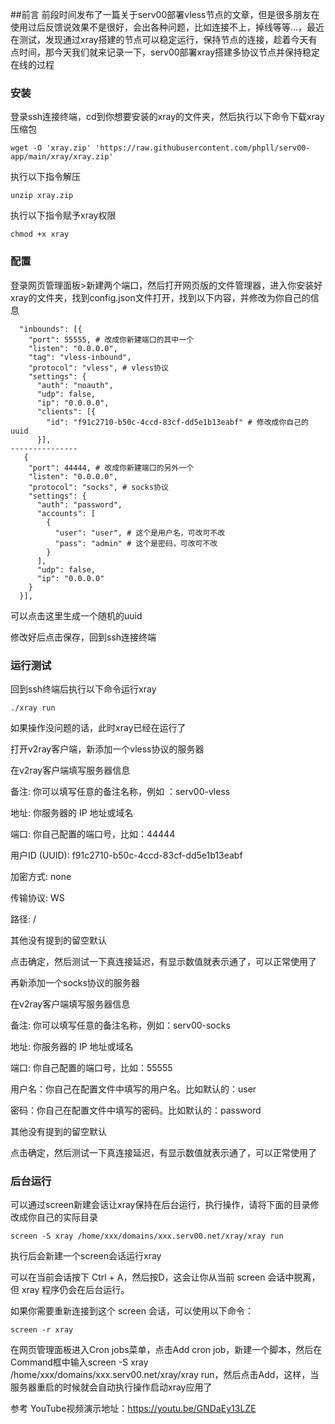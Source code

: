 ##前言
前段时间发布了一篇关于serv00部署vless节点的文章，但是很多朋友在使用过后反馈说效果不是很好，会出各种问题，比如连接不上，掉线等等…，最近在测试，发现通过xray搭建的节点可以稳定运行，保持节点的连接，趁着今天有点时间，那今天我们就来记录一下，serv00部署xray搭建多协议节点并保持稳定在线的过程

### 安装
登录ssh连接终端，cd到你想要安装的xray的文件夹，然后执行以下命令下载xray压缩包
```
wget -O 'xray.zip' 'https://raw.githubusercontent.com/phpll/serv00-app/main/xray/xray.zip'
```
执行以下指令解压
```
unzip xray.zip
```
执行以下指令赋予xray权限
```
chmod +x xray
```
### 配置
登录网页管理面板>新建两个端口，然后打开网页版的文件管理器，进入你安装好xray的文件夹，找到config.json文件打开，找到以下内容，并修改为你自己的信息
```
  "inbounds": [{
    "port": 55555, # 改成你新建端口的其中一个
    "listen": "0.0.0.0",
    "tag": "vless-inbound",
    "protocol": "vless", # vless协议
    "settings": {
      "auth": "noauth",
      "udp": false,
      "ip": "0.0.0.0",
      "clients": [{
        "id": "f91c2710-b50c-4ccd-83cf-dd5e1b13eabf" # 修改成你自己的uuid
      }],
---------------
   {
    "port": 44444, # 改成你新建端口的另外一个
    "listen": "0.0.0.0",
    "protocol": "socks", # socks协议
    "settings": {
      "auth": "password",
      "accounts": [
        {
          "user": "user", # 这个是用户名，可改可不改
          "pass": "admin" # 这个是密码，可改可不改
        }
      ],
      "udp": false,
      "ip": "0.0.0.0"
    }
  }],

```
可以点击这里生成一个随机的uuid

修改好后点击保存，回到ssh连接终端

### 运行测试
回到ssh终端后执行以下命令运行xray
```
./xray run
```
如果操作没问题的话，此时xray已经在运行了

打开v2ray客户端，新添加一个vless协议的服务器

在v2ray客户端填写服务器信息

备注: 你可以填写任意的备注名称，例如 ：serv00-vless

地址: 你服务器的 IP 地址或域名

端口: 你自己配置的端口号，比如：44444

用户ID (UUID): f91c2710-b50c-4ccd-83cf-dd5e1b13eabf

加密方式: none

传输协议: WS

路径: /

其他没有提到的留空默认

点击确定，然后测试一下真连接延迟，有显示数值就表示通了，可以正常使用了

再新添加一个socks协议的服务器

在v2ray客户端填写服务器信息

备注: 你可以填写任意的备注名称，例如：serv00-socks

地址: 你服务器的 IP 地址或域名

端口: 你自己配置的端口号，比如：55555

用户名：你自己在配置文件中填写的用户名。比如默认的：user

密码：你自己在配置文件中填写的密码。比如默认的：password

其他没有提到的留空默认

点击确定，然后测试一下真连接延迟，有显示数值就表示通了，可以正常使用了

### 后台运行
可以通过screen新建会话让xray保持在后台运行，执行操作，请将下面的目录修改成你自己的实际目录
```
screen -S xray /home/xxx/domains/xxx.serv00.net/xray/xray run
```
执行后会新建一个screen会话运行xray

可以在当前会话按下 Ctrl + A，然后按D，这会让你从当前 screen 会话中脱离，但 xray 程序仍会在后台运行。

如果你需要重新连接到这个 screen 会话，可以使用以下命令：
```
screen -r xray
```
在网页管理面板进入Cron jobs菜单，点击Add cron job，新建一个脚本，然后在Command框中输入screen -S xray /home/xxx/domains/xxx.serv00.net/xray/xray run，然后点击Add，这样，当服务器重启的时候就会自动执行操作启动xray应用了

参考
YouTube视频演示地址：https://youtu.be/GNDaEy13LZE
